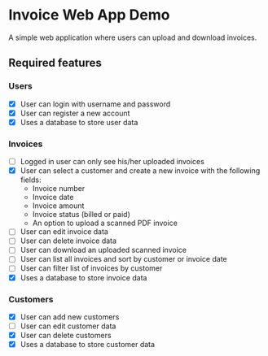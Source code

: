 # Invoice Web App Demo
A simple web application where users can upload and download invoices.

## Required features

### Users
- [x] User can login with username and password
- [x] User can register a new account
- [x] Uses a database to store user data

### Invoices
- [ ] Logged in user can only see his/her uploaded invoices
- [x] User can select a customer and create a new invoice with the following fields:
    * Invoice number
    * Invoice date
    * Invoice amount
    * Invoice status (billed or paid)
    * An option to upload a scanned PDF invoice
- [ ] User can edit invoice data
- [ ] User can delete invoice data
- [ ] User can download an uploaded scanned invoice
- [ ] User can list all invoices and sort by customer or invoice date
- [ ] User can filter list of invoices by customer
- [x] Uses a database to store invoice data

### Customers
- [x] User can add new customers
- [ ] User can edit customer data
- [x] User can delete customers
- [x] Uses a database to store customer data
